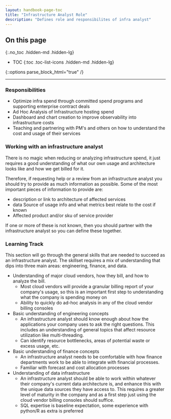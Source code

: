 ```yaml
---
layout: handbook-page-toc
title: "Infrastructure Analyst Role"
description: "Defines role and responsibilites of infra analyst"
---
```



## On this page
{:.no_toc .hidden-md .hidden-lg}

- TOC
{:toc .toc-list-icons .hidden-md .hidden-lg}

{::options parse_block_html="true" /}

----

### Responsibilities
- Optimize infra spend through committed spend programs and supporting enterprise contract deals
- Ad Hoc Analysis of Infrastructure hosting spend
- Dashboard and chart creation to improve observability into infrastructure costs
- Teaching and partnering with PM's and others on how to understand the cost and usage of their services

### Working with an infrastructure analyst

There is no magic when reducing or analyzing infrastructure spend, it just requires a good understanding of what our own usage and architecture looks like and how we get billed for it.

Therefore, if requesting help or a review from an infrastructure analyst you should try to provide as much information as possible. Some of the most important pieces of information to provide are:
- description or link to architecture of affected services
- data Source of usage info and what metrics best relate to the cost if known
- Affected product and/or sku of service provider

If one or more of these is not known, then you should partner with the infrastructure analyst so you can define these together.

### Learning Track
This section will go through the general skills that are needed to succeed as an infrastructure analyst. The skillset requires a mix of understanding that dips into three main areas: engineering, finance, and data.

- Understanding of major cloud vendors, how they bill, and how to analyze the bill.
    - Most cloud vendors will provide a granular billing report of your company's usage, so this is an important first step to understanding what the company is spending money on
    - Ability to quickly do ad-hoc analysis in any of the cloud vendor billing consoles
- Basic understanding of engineering concepts
    - An infrastructure analyst should know enough about how the applications your company uses to ask the right questions. This includes an understanding of general topics that affect resource utilization like multi-threading.
    - Can identify resource bottlenecks, areas of potential waste or excess usage, etc.
- Basic understanding of finance concepts
   - An infrastructure analyst needs to be comfortable with how finance departments work to be able to integrate with financial processes. 
   - Familiar with forecast and cost allocation processes
- Understanding of data infrastructure
    - An infrastructure analyst should be able to work within whatever their company's current data architecture is, and enhance this with the unique data sources they have access to. This requires a greater level of maturity in the company and as a first step just using the cloud vendor billing consoles should suffice.
    - SQL expertise is baseline expectation, some experience with python/R as extra is preferred

